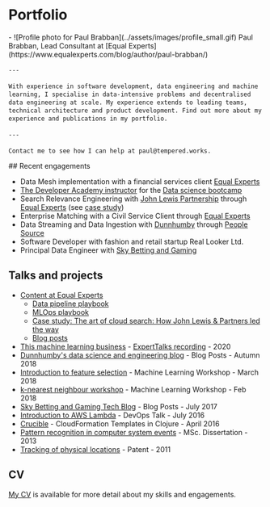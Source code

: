 # Portfolio

<div class="grid cards" markdown>
  - ![Profile photo for Paul Brabban](../assets/images/profile_small.gif) Paul Brabban, Lead Consultant at [Equal Experts](https://www.equalexperts.com/blog/author/paul-brabban/)

    ---

    With experience in software development, data engineering and machine learning, I specialise in data-intensive problems and decentralised data engineering at scale. My experience extends to leading teams, technical architecture and product development. Find out more about my experience and publications in my portfolio.

    ---

    Contact me to see how I can help at paul@tempered.works.
</div>
## Recent engagements

- Data Mesh implementation with a financial services client [Equal Experts](https://www.equalexperts.com)
- [The Developer Academy instructor](https://thedeveloperacademy.com/instructors/data-science-part-time) for the [Data science bootcamp](https://thedeveloperacademy.com/data-science-bootcamp)
- Search Relevance Engineering with [John Lewis Partnership](https://johnlewis.com) through [Equal Experts](https://www.equalexperts.com) (see [case study](https://www.equalexperts.com/case-study/the-art-of-cloud-search-how-john-lewis-partners-led-the-way/))
- Enterprise Matching with a Civil Service Client through [Equal Experts](https://www.equalexperts.com)
- Data Streaming and Data Ingestion with [Dunnhumby](https://www.dunnhumby.com/) through [People Source](https://www.peoplesource.co.uk)
- Software Developer with fashion and retail startup Real Looker Ltd.
- Principal Data Engineer with [Sky Betting and Gaming](https://skybetcareers.com/about-us)

## Talks and projects 

- [Content at Equal Experts](https://equalexperts.com)
  - [Data pipeline playbook](https://data-pipeline.playbook.ee/)
  - [MLOps playbook](https://mlops.playbook.ee/)
  - [Case study: The art of cloud search: How John Lewis & Partners led the way](https://www.equalexperts.com/case-study/the-art-of-cloud-search-how-john-lewis-partners-led-the-way/)
  - [Blog posts](https://www.equalexperts.com/blog/author/paul-brabban/)
- [This machine learning business](https://brabster.github.io/talk-ml-intro/#/) - [ExpertTalks recording](https://www.equalexperts.com/expert-talks/summer-series-this-machine-learning-business/) - 2020
- [Dunnhumby's data science and engineering blog](https://medium.com/@paul.brabban) - Blog Posts - Autumn 2018
- [Introduction to feature selection](https://www.kaggle.com/paulbrabban/intro-to-feature-selection) - Machine Learning Workshop - March 2018
- [k-nearest neighbour workshop](https://github.com/defshef/dojo-knn) - Machine Learning Workshop - Feb 2018
- [Sky Betting and Gaming Tech Blog](https://engineering.skybettingandgaming.com/authors/#paul_brabban) - Blog Posts - July 2017
- [Introduction to AWS Lambda](https://brabster.github.io/talk-awslambda-intro/) - DevOps Talk - July 2016
- [Crucible](https://github.com/brabster/crucible) - CloudFormation Templates in Clojure - April 2016
- [Pattern recognition in computer system events](https://studentnet.cs.manchester.ac.uk/resources/library/thesis_abstracts/MSc12/FullText/Brabban-Paul-fulltext.pdf) - MSc. Dissertation - 2013
- [Tracking of physical locations](https://patents.google.com/patent/US20140051463) - Patent - 2011

## CV

[My CV](../assets/paul_brabban_cv.pdf) is available for more detail about my skills and engagements.

